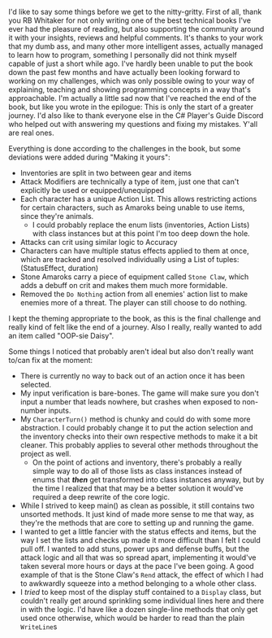 I'd like to say some things before we get to the nitty-gritty. First of all, thank you RB Whitaker for not only writing one of the best technical books I've ever had the pleasure of reading, but also supporting the community around it with your insights, reviews and helpful comments. It's thanks to your work that my dumb ass, and many other more intelligent asses, actually managed to learn how to program, something I personally did not think myself capable of just a short while ago. I've hardly been unable to put the book down the past few months and have actually been looking forward to working on my challenges, which was only possible owing to your way of explaining, teaching and showing programming concepts in a way that's approachable. I'm actually a little sad now that I've reached the end of the book, but like you wrote in the epilogue: This is only the start of a greater journey.
I'd also like to thank everyone else in the C# Player's Guide Discord who helped out with answering my questions and fixing my mistakes. Y'all are real ones.


Everything is done according to the challenges in the book, but some deviations were added during "Making it yours":
- Inventories are split in two between gear and items
- Attack Modifiers are technically a type of item, just one that can't explicitly be used or equipped/unequipped
- Each character has a unique Action List. This allows restricting actions for certain characters, such as Amaroks being unable to use items, since they're animals.
     - I could probably replace the enum lists (inventories, Action Lists) with class instances but at this point I'm too deep down the hole.
- Attacks can crit using similar logic to Accuracy
- Characters can have multiple status effects applied to them at once, which are tracked and resolved individually using a List of tuples: (StatusEffect, duration)
- Stone Amaroks carry a piece of equipment called `Stone Claw`, which adds a debuff on crit and makes them much more formidable.
- Removed the `Do Nothing` action from all enemies' action list to make enemies more of a threat. The player can still choose to do nothing.

I kept the theming appropriate to the book, as this is the final challenge and really kind of felt like the end of a journey.
Also I really, really wanted to add an item called "OOP-sie Daisy".

Some things I noticed that probably aren't ideal but also don't really want to/can fix at the moment:
- There is currently no way to back out of an action once it has been selected.
- My input verification is bare-bones. The game will make sure you don't input a number that leads nowhere, but crashes when exposed to non-number inputs.
- My `CharacterTurn()` method is chunky and could do with some more abstraction. I could probably change it to put the action selection and the inventory checks into their own respective methods to make it a bit cleaner. This probably applies to several other methods throughout the project as well.
   - On the point of actions and inventory, there's probably a really simple way to do all of those lists as class instances instead of enums that ***then*** get transformed into class instances anyway, but by the time I realized that that may be a better solution it would've required a deep rewrite of the core logic.
- While I strived to keep main() as clean as possible, it still contains two unsorted methods. It just kind of made more sense to me that way, as they're the methods that are core to setting up and running the game.
- I wanted to get a little fancier with the status effects and items, but the way I set the lists and checks up made it more difficult than I felt I could pull off. I wanted to add stuns, power ups and defense buffs, but the attack logic and all that was so spread apart, implementing it would've taken several more hours or days at the pace I've been going. A good example of that is the Stone Claw's `Rend` attack, the effect of which I had to awkwardly squeeze into a method belonging to a whole other class.
- I *tried* to keep most of the display stuff contained to a `Display` class, but couldn't really get around sprinkling some individual lines here and there in with the logic. I'd have like a dozen single-line methods that only get used once otherwise, which would be harder to read than the plain `WriteLine`s
